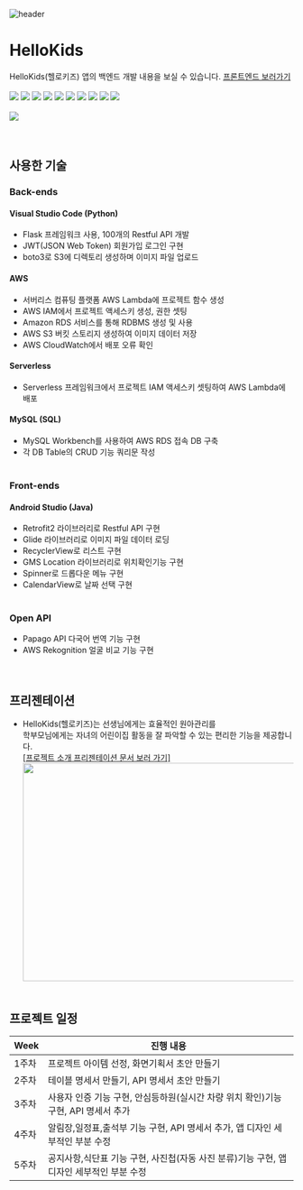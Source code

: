 ![header](https://github.com/YeojinSon7/aws-hellokids-api/assets/130967465/2d020f74-7afa-4354-8593-6cd16d2f746b)

# HelloKids
HelloKids(헬로키즈) 앱의 백엔드 개발 내용을 보실 수 있습니다. <a href= "https://github.com/YeojinSon7/HelloKids">프론트엔드 보러가기</a><br/><br/>
<img src="https://img.shields.io/badge/Python-3776AB?style=flat-square&logo=Python&logoColor=white"/> <img src="https://img.shields.io/badge/Flask-000000?style=flat-square&logo=flask&logoColor=white"/> <img src="https://img.shields.io/badge/Visual Studio Code-007ACC?style=flat-square&logo=Visual Studio Code&logoColor=white"/> <img src="https://img.shields.io/badge/java-007396?style=flat-square&logo=java&logoColor=white"/> <img src="https://img.shields.io/badge/Android Studio-3DDC84?style=flat-square&logo=Android Studio&logoColor=white"/> <img src="https://img.shields.io/badge/MySQL-4479A1?style=flat-square&logo=MySQL&logoColor=white"/> <img src="https://img.shields.io/badge/JSON-000000?style=flat-square&logo=json&logoColor=white"/> <img src="https://img.shields.io/badge/Amazon AWS-232F3E?style=flat-square&logo=amazonaws&logoColor=white"/> <img src="https://img.shields.io/badge/Anaconda-44A833?style=flat-square&logo=Anaconda&logoColor=white"/> <img src="https://img.shields.io/badge/Git-F05032?style=flat-square&logo=git&logoColor=white"/><br/><br/>
<img src="https://github.com/bopool/HelloKids/blob/master/app/src/main/res/drawable-v24/hellokidsmainmovie1.gif"/><br/><br/><br/>

## 사용한 기술
### Back-ends
#### Visual Studio Code (Python)
- Flask 프레임워크 사용, 100개의 Restful API 개발
- JWT(JSON Web Token) 회원가입 로그인 구현
- boto3로 S3에 디렉토리 생성하며 이미지 파일 업로드

#### AWS
- 서버리스 컴퓨팅 플랫폼 AWS Lambda에 프로젝트 함수 생성
- AWS IAM에서 프로젝트 액세스키 생성, 권한 셋팅
- Amazon RDS 서비스를 통해 RDBMS 생성 및 사용
- AWS S3 버킷 스토리지 생성하여 이미지 데이터 저장
- AWS CloudWatch에서 배포 오류 확인

#### Serverless
- Serverless 프레임워크에서 프로젝트 IAM 액세스키 
   셋팅하여 AWS Lambda에 배포

#### MySQL (SQL)
- MySQL Workbench를 사용하여 AWS RDS 접속 DB 구축
- 각 DB Table의 CRUD 기능 쿼리문 작성
<br/><br/>

### Front-ends
#### Android Studio (Java)
- Retrofit2 라이브러리로 Restful API 구현
- Glide 라이브러리로 이미지 파일 데이터 로딩
- RecyclerView로 리스트 구현
- GMS Location 라이브러리로 위치확인기능 구현
- Spinner로 드롭다운 메뉴 구현
- CalendarView로 날짜 선택 구현
<br/><br/>

### Open API
- Papago API 다국어 번역 기능 구현 
- AWS Rekognition 얼굴 비교 기능 구현
<br/><br/><br/>

## 프리젠테이션
* HelloKids(헬로키즈)는 선생님에게는 효율적인 원아관리를 <br/>
학부모님에게는 자녀의 어린이집 활동을 잘 파악할 수 있는 편리한 기능을 제공합니다. <br/>
<a href= "https://drive.google.com/file/d/1YFZsn_9-0wchzUDaHK6vHVRebC9xKlDY/view">[프로젝트 소개 프리젠테이션 문서 보러 가기]</a><br/>
<img src="https://github.com/YeojinSon7/aws-hellokids-api/assets/130967465/451ec739-5dca-4e31-b824-2aec45a84060"  width="700" height="387" /><br/><br/>

##  프로젝트 일정
| Week | 진행 내용 |
| ------ | ----------- |
| 1주차 | 프로젝트 아이템 선정, 화면기획서 초안 만들기 |
| 2주차 | 테이블 명세서 만들기, API 명세서 초안 만들기 |
| 3주차 | 사용자 인증 기능 구현, 안심등하원(실시간 차량 위치 확인)기능 구현, API 명세서 추가|
| 4주차 | 알림장,일정표,출석부 기능 구현, API 명세서 추가, 앱 디자인 세부적인 부분 수정|
| 5주차 | 공지사항,식단표 기능 구현, 사진첩(자동 사진 분류)기능 구현, 앱 디자인 세부적인 부분 수정|

##### 
<br/><br/><br/>


